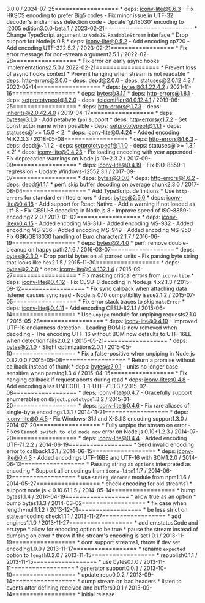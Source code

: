 3.0.0 / 2024-07-25==================  * deps: iconv-lite@0.6.3    - Fix HKSCS encoding to prefer Big5 codes    - Fix minor issue in UTF-32 decoder's endianness detection code    - Update 'gb18030' encoding to :2005 edition3.0.0-beta.1 / 2023-02-21=========================  * Change TypeScript argument to `NodeJS.ReadableStream` interface  * Drop support for Node.js 0.8  * deps: iconv-lite@0.5.2    - Add encoding cp720    - Add encoding UTF-322.5.2 / 2023-02-21==================  * Fix error message for non-stream argument2.5.1 / 2022-02-28==================  * Fix error on early async hooks implementations2.5.0 / 2022-02-21==================  * Prevent loss of async hooks context  * Prevent hanging when stream is not readable  * deps: http-errors@2.0.0    - deps: depd@2.0.0    - deps: statuses@2.0.12.4.3 / 2022-02-14==================  * deps: bytes@3.1.22.4.2 / 2021-11-16==================  * deps: bytes@3.1.1  * deps: http-errors@1.8.1    - deps: setprototypeof@1.2.0    - deps: toidentifier@1.0.12.4.1 / 2019-06-25==================  * deps: http-errors@1.7.3    - deps: inherits@2.0.42.4.0 / 2019-04-17==================  * deps: bytes@3.1.0    - Add petabyte (`pb`) support  * deps: http-errors@1.7.2    - Set constructor name when possible    - deps: setprototypeof@1.1.1    - deps: statuses@'>= 1.5.0 < 2'  * deps: iconv-lite@0.4.24    - Added encoding MIK2.3.3 / 2018-05-08==================  * deps: http-errors@1.6.3    - deps: depd@~1.1.2    - deps: setprototypeof@1.1.0    - deps: statuses@'>= 1.3.1 < 2'  * deps: iconv-lite@0.4.23    - Fix loading encoding with year appended    - Fix deprecation warnings on Node.js 10+2.3.2 / 2017-09-09==================  * deps: iconv-lite@0.4.19    - Fix ISO-8859-1 regression    - Update Windows-12552.3.1 / 2017-09-07==================  * deps: bytes@3.0.0  * deps: http-errors@1.6.2    - deps: depd@1.1.1  * perf: skip buffer decoding on overage chunk2.3.0 / 2017-08-04==================  * Add TypeScript definitions  * Use `http-errors` for standard emitted errors  * deps: bytes@2.5.0  * deps: iconv-lite@0.4.18    - Add support for React Native    - Add a warning if not loaded as utf-8    - Fix CESU-8 decoding in Node.js 8    - Improve speed of ISO-8859-1 encoding2.2.0 / 2017-01-02==================  * deps: iconv-lite@0.4.15    - Added encoding MS-31J    - Added encoding MS-932    - Added encoding MS-936    - Added encoding MS-949    - Added encoding MS-950    - Fix GBK/GB18030 handling of Euro character2.1.7 / 2016-06-19==================  * deps: bytes@2.4.0  * perf: remove double-cleanup on happy path2.1.6 / 2016-03-07==================  * deps: bytes@2.3.0    - Drop partial bytes on all parsed units    - Fix parsing byte string that looks like hex2.1.5 / 2015-11-30==================  * deps: bytes@2.2.0  * deps: iconv-lite@0.4.132.1.4 / 2015-09-27==================  * Fix masking critical errors from `iconv-lite`  * deps: iconv-lite@0.4.12    - Fix CESU-8 decoding in Node.js 4.x2.1.3 / 2015-09-12==================  * Fix sync callback when attaching data listener causes sync read    - Node.js 0.10 compatibility issue2.1.2 / 2015-07-05==================  * Fix error stack traces to skip `makeError`  * deps: iconv-lite@0.4.11    - Add encoding CESU-82.1.1 / 2015-06-14==================  * Use `unpipe` module for unpiping requests2.1.0 / 2015-05-28==================  * deps: iconv-lite@0.4.10    - Improved UTF-16 endianness detection    - Leading BOM is now removed when decoding    - The encoding UTF-16 without BOM now defaults to UTF-16LE when detection fails2.0.2 / 2015-05-21==================  * deps: bytes@2.1.0    - Slight optimizations2.0.1 / 2015-05-10==================  * Fix a false-positive when unpiping in Node.js 0.82.0.0 / 2015-05-08==================  * Return a promise without callback instead of thunk  * deps: bytes@2.0.1    - units no longer case sensitive when parsing1.3.4 / 2015-04-15==================  * Fix hanging callback if request aborts during read  * deps: iconv-lite@0.4.8    - Add encoding alias UNICODE-1-1-UTF-71.3.3 / 2015-02-08==================  * deps: iconv-lite@0.4.7    - Gracefully support enumerables on `Object.prototype`1.3.2 / 2015-01-20==================  * deps: iconv-lite@0.4.6    - Fix rare aliases of single-byte encodings1.3.1 / 2014-11-21==================  * deps: iconv-lite@0.4.5    - Fix Windows-31J and X-SJIS encoding support1.3.0 / 2014-07-20==================  * Fully unpipe the stream on error    - Fixes `Cannot switch to old mode now` error on Node.js 0.10+1.2.3 / 2014-07-20==================  * deps: iconv-lite@0.4.4    - Added encoding UTF-71.2.2 / 2014-06-19==================  * Send invalid encoding error to callback1.2.1 / 2014-06-15==================  * deps: iconv-lite@0.4.3    - Added encodings UTF-16BE and UTF-16 with BOM1.2.0 / 2014-06-13==================  * Passing string as `options` interpreted as encoding  * Support all encodings from `iconv-lite`1.1.7 / 2014-06-12==================  * use `string_decoder` module from npm1.1.6 / 2014-05-27==================  * check encoding for old streams1  * support node.js < 0.10.61.1.5 / 2014-05-14==================  * bump bytes1.1.4 / 2014-04-19==================  * allow true as an option  * bump bytes1.1.3 / 2014-03-02==================  * fix case when length=null1.1.2 / 2013-12-01==================  * be less strict on state.encoding check1.1.1 / 2013-11-27==================  * add engines1.1.0 / 2013-11-27==================  * add err.statusCode and err.type  * allow for encoding option to be true  * pause the stream instead of dumping on error  * throw if the stream's encoding is set1.0.1 / 2013-11-19==================  * dont support streams1, throw if dev set encoding1.0.0 / 2013-11-17==================  * rename `expected` option to `length`0.2.0 / 2013-11-15==================  * republish0.1.1 / 2013-11-15==================  * use bytes0.1.0 / 2013-11-11==================  * generator support0.0.3 / 2013-10-10==================  * update repo0.0.2 / 2013-09-14==================  * dump stream on bad headers  * listen to events after defining received and buffers0.0.1 / 2013-09-14==================  * Initial release
